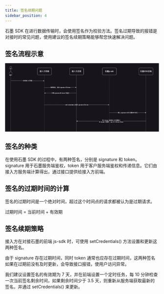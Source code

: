 ```yaml
---
title: 签名续期问题
sidebar_position: 4
---
```


石墨 SDK 在进行数据传输时，会使用签名作为校验方法。签名过期导致的报错是对接时的常见问题，使用建议的签名续期策略能够帮您快速解决问题。

## 签名流程示意

![callback-gateway](./../image/skd-signature.png)

## 签名的种类

在使用石墨 SDK 的过程中，有两种签名，分别是 signature 和 token。
signature 用于石墨服务端鉴权，token 用于客户服务端鉴权和传递信息。它们由接入方服务端计算得出，通过接口提供给接入方前端。

## 签名的过期时间的计算

签名的过期时间是一个绝对时间，超过这个时间点的请求都被认为是过期请求。

过期时间 = 当前时间 + 有效期

## 签名续期策略

接入方在对接石墨的前端 js-sdk 时，可使用 setCredentials() 方法设置和更新这两种签名。

由于 signature 存在过期时间，同时 token 通常也应存在过期时间，这两种签名如果在过期前没有及时更新，会导致接口报错，使用户访问异常。

我们建议设置签名的有效期为 7 天，并在前端设置一个定时任务，每 10 分钟检查一次当前签名剩余时间，如果剩余时间少于 3.5 天，则重新从服务端获取最新的签名，并通过 setCredentials() 来更新。

